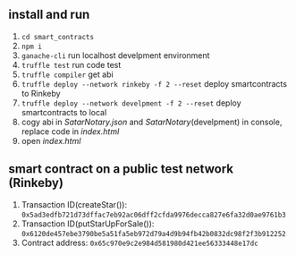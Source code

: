 ## install and run
1. `cd smart_contracts`
2. `npm i`
3. `ganache-cli` run localhost develpment environment
4. `truffle test` run code test
5. `truffle compiler` get abi 
6. `truffle deploy --network rinkeby -f 2 --reset` deploy smartcontracts to Rinkeby
7. `truffle deploy --network develpment -f 2 --reset` deploy smartcontracts to local
7. cogy abi in *SatarNotary.json* and *SatarNotary*(develpment) in console, replace code in *index.html*
8. open  *index.html*

## smart contract on a public test network (Rinkeby)
1. Transaction ID(createStar()): `0x5ad3edfb721d73dffac7eb92ac06dff2cfda9976decca827e6fa32d0ae9761b3`
2. Transaction ID(putStarUpForSale()): `0x6120de457ebe3790be5a51fa5eb972d79a4d9b94fb42b0832dc98f2f3b912252`
3. Contract address: `0x65c970e9c2e984d581980d421ee56333448e17dc`